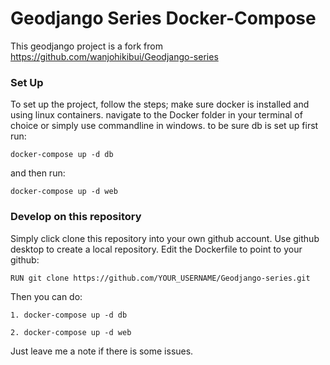 # Geodjango Series Docker-Compose

This geodjango project is a fork from https://github.com/wanjohikibui/Geodjango-series

### Set Up
To set up the project, follow the steps;
make sure docker is installed and using linux containers.
navigate to the Docker folder in your terminal of choice or simply use commandline in windows.
to be sure db is  set up first run:
```
docker-compose up -d db
```
and then run:
```
docker-compose up -d web
```
### Develop on this repository
Simply click clone this repository into your own github account.
Use github desktop to create a local repository. 
Edit the Dockerfile to point to your github:
```
RUN git clone https://github.com/YOUR_USERNAME/Geodjango-series.git
```
Then you can do:
```
1. docker-compose up -d db

2. docker-compose up -d web
```

Just leave me a note if there is some issues.
